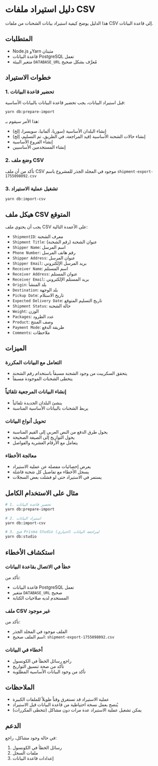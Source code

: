 # دليل استيراد ملفات CSV

هذا الدليل يوضح كيفية استيراد بيانات الشحنات من ملفات CSV إلى قاعدة البيانات.

## المتطلبات

- Node.js وYarn مثبتان
- قاعدة البيانات PostgreSQL تعمل
- متغير البيئة `DATABASE_URL` مُعرَّف بشكل صحيح

## خطوات الاستيراد

### 1. تحضير قاعدة البيانات

قبل استيراد البيانات، يجب تحضير قاعدة البيانات بالبيانات الأساسية:

```bash
yarn db:prepare-import
```

هذا الأمر سيقوم بـ:
- إنشاء البلدان الأساسية (سوريا، ألمانيا، سويسرا، إلخ)
- إنشاء حالات الشحنة الأساسية (قيد المراجعة، في الطريق، تم التسليم، إلخ)
- إنشاء الفروع الأساسية
- إنشاء المستخدمين الأساسيين

### 2. وضع ملف CSV

تأكد من أن ملف CSV موجود في المجلد الجذر للمشروع باسم `shipment-export-1755098092.csv`

### 3. تشغيل عملية الاستيراد

```bash
yarn db:import-csv
```

## هيكل ملف CSV المتوقع

يجب أن يحتوي ملف CSV على الأعمدة التالية:

- `ShipmentID`: معرف الشحنة
- `Shipment Title`: عنوان الشحنة (رقم الشحنة)
- `Shipper Name`: اسم المرسل
- `Phone Number`: رقم هاتف المرسل
- `Shipper Address`: عنوان المرسل
- `Shipper Email`: بريد المرسل الإلكتروني
- `Receiver Name`: اسم المستلم
- `Receiver Address`: عنوان المستلم
- `Receiver Email`: بريد المستلم الإلكتروني
- `Origin`: بلد المنشأ
- `Destination`: بلد الوجهة
- `Pickup Date`: تاريخ الاستلام
- `Expected Delivery Date`: تاريخ التسليم المتوقع
- `Shipment Status`: حالة الشحنة
- `Weight`: الوزن
- `Packages`: عدد الطرود
- `Product`: وصف المنتج
- `Payment Mode`: طريقة الدفع
- `Comments`: ملاحظات

## الميزات

### التعامل مع البيانات المكررة
- يتحقق السكريبت من وجود الشحنة مسبقاً باستخدام رقم الشحنة
- يتخطى الشحنات الموجودة مسبقاً

### إنشاء البيانات المرجعية تلقائياً
- ينشئ البلدان الجديدة تلقائياً
- يربط الشحنات بالبيانات الأساسية المناسبة

### تحويل أنواع البيانات
- يحول طرق الدفع من النص العربي إلى القيم المناسبة
- يحول التواريخ إلى الصيغة الصحيحة
- يتعامل مع الأرقام العشرية والفواصل

### معالجة الأخطاء
- يعرض إحصائيات مفصلة عن عملية الاستيراد
- يسجل الأخطاء مع تفاصيل كل شحنة فاشلة
- يستمر في الاستيراد حتى لو فشلت بعض السجلات

## مثال على الاستخدام الكامل

```bash
# 1. تحضير قاعدة البيانات
yarn db:prepare-import

# 2. استيراد البيانات
yarn db:import-csv

# 3. فتح Prisma Studio لمراجعة البيانات (اختياري)
yarn db:studio
```

## استكشاف الأخطاء

### خطأ في الاتصال بقاعدة البيانات
تأكد من:
- قاعدة البيانات PostgreSQL تعمل
- متغير `DATABASE_URL` صحيح
- المستخدم لديه صلاحيات الكتابة

### ملف CSV غير موجود
تأكد من:
- الملف موجود في المجلد الجذر
- اسم الملف صحيح: `shipment-export-1755098092.csv`

### أخطاء في البيانات
- راجع رسائل الخطأ في الكونسول
- تأكد من صحة تنسيق التواريخ
- تأكد من وجود البيانات الأساسية المطلوبة

## الملاحظات

- عملية الاستيراد قد تستغرق وقتاً طويلاً للملفات الكبيرة
- يُنصح بعمل نسخة احتياطية من قاعدة البيانات قبل الاستيراد
- يمكن تشغيل عملية الاستيراد عدة مرات دون مشاكل (تتخطى المكررات)

## الدعم

في حالة وجود مشاكل، راجع:
1. رسائل الخطأ في الكونسول
2. ملفات السجل
3. إعدادات قاعدة البيانات

